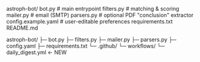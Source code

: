 astroph-bot/
  bot.py                  # main entrypoint
  filters.py              # matching & scoring
  mailer.py               # email (SMTP)
  parsers.py              # optional PDF "conclusion" extractor
  config.example.yaml     # user-editable preferences
  requirements.txt
  README.md


astroph-bot/
 ├─ bot.py
 ├─ filters.py
 ├─ mailer.py
 ├─ parsers.py
 ├─ config.yaml
 ├─ requirements.txt
 └─ .github/
     └─ workflows/
         └─ daily_digest.yml   ← NEW

